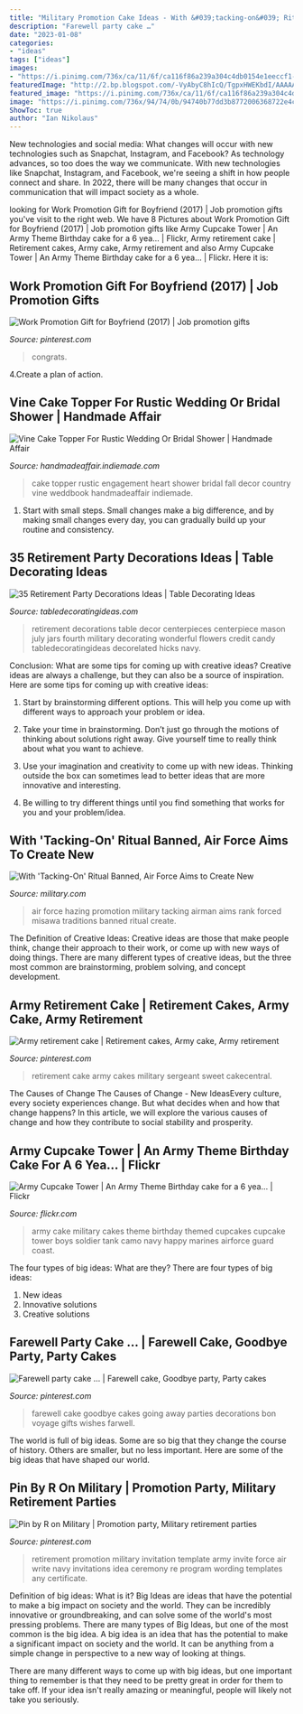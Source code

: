 ```yaml
---
title: "Military Promotion Cake Ideas - With &#039;tacking-on&#039; Ritual Banned, Air Force Aims To Create New"
description: "Farewell party cake …"
date: "2023-01-08"
categories:
- "ideas"
tags: ["ideas"]
images:
- "https://i.pinimg.com/736x/ca/11/6f/ca116f86a239a304c4db0154e1eeccf1--retirement-cakes-army.jpg"
featuredImage: "http://2.bp.blogspot.com/-VyAbyC8hIcQ/TgpxHWEKbdI/AAAAAAAACUE/BbbNG8Ccs-M/s1600/June+2011+003.JPG"
featured_image: "https://i.pinimg.com/736x/ca/11/6f/ca116f86a239a304c4db0154e1eeccf1--retirement-cakes-army.jpg"
image: "https://i.pinimg.com/736x/94/74/0b/94740b77dd3b8772006368722e4c0951.jpg"
ShowToc: true
author: "Ian Nikolaus"
---
```



New technologies and social media: What changes will occur with new technologies such as Snapchat, Instagram, and Facebook?
As technology advances, so too does the way we communicate. With new technologies like Snapchat, Instagram, and Facebook, we're seeing a shift in how people connect and share. In 2022, there will be many changes that occur in communication that will impact society as a whole.

	

		
looking for Work Promotion Gift for Boyfriend (2017) | Job promotion gifts you've visit to the right web. We have 8 Pictures about Work Promotion Gift for Boyfriend (2017) | Job promotion gifts like Army Cupcake Tower | An Army Theme Birthday cake for a 6 yea… | Flickr, Army retirement cake | Retirement cakes, Army cake, Army retirement and also Army Cupcake Tower | An Army Theme Birthday cake for a 6 yea… | Flickr. Here it is:
		
    
## Work Promotion Gift For Boyfriend (2017) | Job Promotion Gifts

<img loading=lazy src="https://i.pinimg.com/736x/ac/99/0e/ac990e984d4118f4335f681c049d34f8--gift-for-boyfriend-promotion.jpg" onerror="this.onerror=null;this.src='https://tse4.mm.bing.net/th?id=OIP.wV6GucdoykW7Wnb9YG83RgHaJ3&amp;pid=15.1';" alt="Work Promotion Gift for Boyfriend (2017) | Job promotion gifts">

_Source: pinterest.com_

>congrats. 

	

4.Create a plan of action.

    
## Vine Cake Topper For Rustic Wedding Or Bridal Shower | Handmade Affair

<img loading=lazy src="https://handmadeaffair.indiemade.com/sites/handmadeaffair.indiemade.com/files/imagecache/im_clientsite_og_image/P-833-827359595-1.jpg" onerror="this.onerror=null;this.src='https://tse3.mm.bing.net/th?id=OIP.rtfNnkNvACPBtU-B2ftJ4gHaIB&amp;pid=15.1';" alt="Vine Cake Topper For Rustic Wedding Or Bridal Shower | Handmade Affair">

_Source: handmadeaffair.indiemade.com_

>cake topper rustic engagement heart shower bridal fall decor country vine weddbook handmadeaffair indiemade. 

	

1. Start with small steps. Small changes make a big difference, and by making small changes every day, you can gradually build up your routine and consistency.

    
## 35 Retirement Party Decorations Ideas | Table Decorating Ideas

<img loading=lazy src="http://2.bp.blogspot.com/-VyAbyC8hIcQ/TgpxHWEKbdI/AAAAAAAACUE/BbbNG8Ccs-M/s1600/June+2011+003.JPG" onerror="this.onerror=null;this.src='https://tse4.mm.bing.net/th?id=OIP.jba6eg45nQ_YrlkriQwipwHaJ4&amp;pid=15.1';" alt="35 Retirement Party Decorations Ideas | Table Decorating Ideas">

_Source: tabledecoratingideas.com_

>retirement decorations table decor centerpieces centerpiece mason july jars fourth military decorating wonderful flowers credit candy tabledecoratingideas decorelated hicks navy. 

	

Conclusion: What are some tips for coming up with creative ideas?
Creative ideas are always a challenge, but they can also be a source of inspiration. Here are some tips for coming up with creative ideas:
1. Start by brainstorming different options. This will help you come up with different ways to approach your problem or idea.

2. Take your time in brainstorming. Don’t just go through the motions of thinking about solutions right away. Give yourself time to really think about what you want to achieve.

3. Use your imagination and creativity to come up with new ideas. Thinking outside the box can sometimes lead to better ideas that are more innovative and interesting.

4. Be willing to try different things until you find something that works for you and your problem/idea.

    
## With &#039;Tacking-On&#039; Ritual Banned, Air Force Aims To Create New

<img loading=lazy src="https://images05.military.com/sites/default/files/2018-02/airman_promotion_1200x800.jpg" onerror="this.onerror=null;this.src='https://tse3.mm.bing.net/th?id=OIP.5worGyKSx8WghF8iS_QSXgHaFS&amp;pid=15.1';" alt="With &#039;Tacking-On&#039; Ritual Banned, Air Force Aims to Create New">

_Source: military.com_

>air force hazing promotion military tacking airman aims rank forced misawa traditions banned ritual create. 

	

The Definition of Creative Ideas:
Creative ideas are those that make people think, change their approach to their work, or come up with new ways of doing things. There are many different types of creative ideas, but the three most common are brainstorming, problem solving, and concept development.

    
## Army Retirement Cake | Retirement Cakes, Army Cake, Army Retirement

<img loading=lazy src="https://i.pinimg.com/736x/ca/11/6f/ca116f86a239a304c4db0154e1eeccf1--retirement-cakes-army.jpg" onerror="this.onerror=null;this.src='https://tse4.mm.bing.net/th?id=OIP.0nHcFNG_rOoiP6UPt1wpSgHaJ4&amp;pid=15.1';" alt="Army retirement cake | Retirement cakes, Army cake, Army retirement">

_Source: pinterest.com_

>retirement cake army cakes military sergeant sweet cakecentral. 

	

The Causes of Change
The Causes of Change - New IdeasEvery culture, every society experiences change. But what decides when and how that change happens? In this article, we will explore the various causes of change and how they contribute to social stability and prosperity.

    
## Army Cupcake Tower | An Army Theme Birthday Cake For A 6 Yea… | Flickr

<img loading=lazy src="https://c2.staticflickr.com/8/7132/6934401364_c485fbb4b1_b.jpg" onerror="this.onerror=null;this.src='https://tse3.mm.bing.net/th?id=OIP.vxGelw-0Ju6NNBGeVissOAHaLI&amp;pid=15.1';" alt="Army Cupcake Tower | An Army Theme Birthday cake for a 6 yea… | Flickr">

_Source: flickr.com_

>army cake military cakes theme birthday themed cupcakes cupcake tower boys soldier tank camo navy happy marines airforce guard coast. 

	

The four types of big ideas: What are they?
There are four types of big ideas: 
1. New ideas 
2. Innovative solutions 
3. Creative solutions 

    
## Farewell Party Cake … | Farewell Cake, Goodbye Party, Party Cakes

<img loading=lazy src="https://i.pinimg.com/736x/c3/ac/97/c3ac97b00dc3c318dbd379e741d24130.jpg" onerror="this.onerror=null;this.src='https://tse2.mm.bing.net/th?id=OIP.dPZANrQIwr0jWbT13dcKxQHaJ3&amp;pid=15.1';" alt="Farewell party cake … | Farewell cake, Goodbye party, Party cakes">

_Source: pinterest.com_

>farewell cake goodbye cakes going away parties decorations bon voyage gifts wishes farwell. 

	

The world is full of big ideas. Some are so big that they change the course of history. Others are smaller, but no less important. Here are some of the big ideas that have shaped our world.

    
## Pin By R On Military | Promotion Party, Military Retirement Parties

<img loading=lazy src="https://i.pinimg.com/736x/94/74/0b/94740b77dd3b8772006368722e4c0951.jpg" onerror="this.onerror=null;this.src='https://tse3.mm.bing.net/th?id=OIP.XQM1-yXbUUb0TP-hTWkZugHaFS&amp;pid=15.1';" alt="Pin by R on Military | Promotion party, Military retirement parties">

_Source: pinterest.com_

>retirement promotion military invitation template army invite force air write navy invitations idea ceremony re program wording templates any certificate. 

	

Definition of big ideas: What is it?
Big Ideas are ideas that have the potential to make a big impact on society and the world. They can be incredibly innovative or groundbreaking, and can solve some of the world's most pressing problems.
There are many types of Big Ideas, but one of the most common is the big idea. A big idea is an idea that has the potential to make a significant impact on society and the world. It can be anything from a simple change in perspective to a new way of looking at things.

There are many different ways to come up with big ideas, but one important thing to remember is that they need to be pretty great in order for them to take off. If your idea isn't really amazing or meaningful, people will likely not take you seriously.

